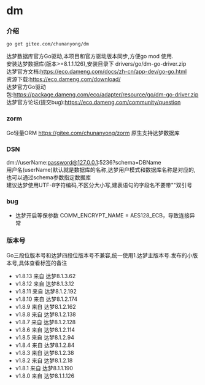 # dm

### 介绍
``` 
go get gitee.com/chunanyong/dm 
```  
达梦数据库官方Go驱动,本项目和官方驱动版本同步,方便go mod 使用.  
安装达梦数据库(版本>=8.1.1.126),安装目录下 drivers/go/dm-go-driver.zip    
达梦官方文档:https://eco.dameng.com/docs/zh-cn/app-dev/go-go.html    
资源下载:https://eco.dameng.com/download/    
达梦官方Go驱动包:https://package.dameng.com/eco/adapter/resource/go/dm-go-driver.zip  
达梦官方论坛(提交bug):https://eco.dameng.com/community/question  

### zorm  
Go轻量ORM https://gitee.com/chunanyong/zorm 原生支持达梦数据库  

### DSN  
dm://userName:password@127.0.0.1:5236?schema=DBName  
用户名(userName)默认就是数据库的名称,达梦用户模式和数据库名称是对应的,也可以通过schema参数指定数据库  
建议达梦使用UTF-8字符编码,不区分大小写,建表语句的字段名不要带""双引号      

### bug
- 达梦开启等保参数 COMM_ENCRYPT_NAME = AES128_ECB，导致连接异常

### 版本号  
Go三段位版本号和达梦四段位版本号不兼容,统一使用1.达梦主版本号.发布的小版本号,具体查看标签的备注  

* v1.8.13 来自 达梦8.1.3.62      
* v1.8.12 来自 达梦8.1.3.12  
* v1.8.11 来自 达梦8.1.2.192
* v1.8.10 来自 达梦8.1.2.174
* v1.8.9  来自 达梦8.1.2.162
* v1.8.8  来自 达梦8.1.2.138
* v1.8.7  来自 达梦8.1.2.128 
* v1.8.6  来自 达梦8.1.2.114 
* v1.8.5  来自 达梦8.1.2.94    
* v1.8.4  来自 达梦8.1.2.84 
* v1.8.3  来自 达梦8.1.2.38  
* v1.8.2  来自 达梦8.1.2.18  
* v1.8.1  来自 达梦8.1.1.190  
* v1.8.0  来自 达梦8.1.1.126  




    
    




